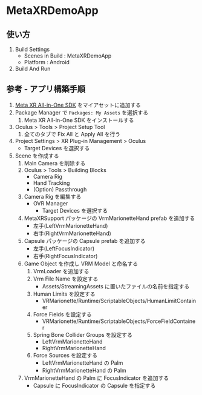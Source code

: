 # MetaXRDemoApp

## 使い方

1. Build Settings
   - Scenes in Build : MetaXRDemoApp
   - Platform : Android
2. Build And Run

## 参考 - アプリ構築手順

1. [Meta XR All-in-One SDK](https://assetstore.unity.com/packages/tools/integration/meta-xr-all-in-one-sdk-269657)
  をマイアセットに追加する
2. Package Manager で `Packages: My Assets` を選択する
   1. Meta XR All-in-One SDK をインストールする
3. Oculus > Tools > Project Setup Tool
   1. 全てのタブで Fix All と Apply All を行う
4. Project Settings > XR Plug-in Management > Oculus
   - Target Devices を選択する
5. Scene を作成する
   1. Main Camera を削除する
   2. Oculus > Tools > Building Blocks
      - Camera Rig
      - Hand Tracking
      - (Option) Passthrough
   3. Camera Rig を編集する
      - OVR Manager
         - Target Devices を選択する
   4. MetaXRSupport パッケージの VrmMarionetteHand prefab を追加する
      - 左手(LeftVrmMarionetteHand)
      - 右手(RightVrmMarionetteHand)
   5. Capsule パッケージの Capsule prefab を追加する
      - 左手(LeftFocusIndicator)
      - 右手(RightFocusIndicator)
   6. Game Object を作成し VRM Model と命名する
      1. VrmLoader を追加する
      2. Vrm File Name を設定する
         - Assets/StreamingAssets に置いたファイルの名前を指定する
      3. Human Limits を設定する
         - VRMarionette/Runtime/ScriptableObjects/HumanLimitContainer
      4. Force Fields を設定する
         - VRMarionette/Runtime/ScriptableObjects/ForceFieldContainer
      5. Spring Bone Collider Groups を設定する
         - LeftVrmMarionetteHand
         - RightVrmMarionetteHand
      6. Force Sources を設定する
         - LeftVrmMarionetteHand の Palm
         - RightVrmMarionetteHand の Palm
   7. VrmMarionetteHand の Palm に FocusIndicator を追加する
      - Capsule に FocusIndicator の Capsule を指定する